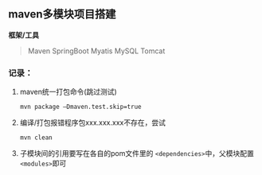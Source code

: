## maven多模块项目搭建

__框架/工具__
> Maven SpringBoot Myatis MySQL Tomcat

### 记录：
1. maven统一打包命令(跳过测试)
    ```
    mvn package —Dmaven.test.skip=true
    ```

2. 编译/打包报错程序包xxx.xxx.xxx不存在，尝试
    ```
    mvn clean
    ```

3. 子模块间的引用要写在各自的pom文件里的 `<dependencies>`中，父模块配置`<modules>`即可
